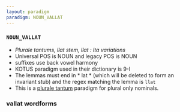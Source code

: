 ```yaml
---
layout: paradigm
paradigm: NOUN_VALLAT
---
```

### ` NOUN_VALLAT `

* _Plurale tantums, llat stem, llat : lta variations_
* Universal POS is NOUN and legacy POS is NOUN
* suffixes use back vowel harmony
* KOTUS paradigm used in their dictionary is 9-I
* The lemmas must end in * lat * (which will be deleted to form an invariant stub) and the regex matching the lemma is ` llat `
* This is a [plurale tantum](https://en.wikipedia.org/wiki/Plurale_tantum) paradigm for plural only nominals.

### vallat wordforms


